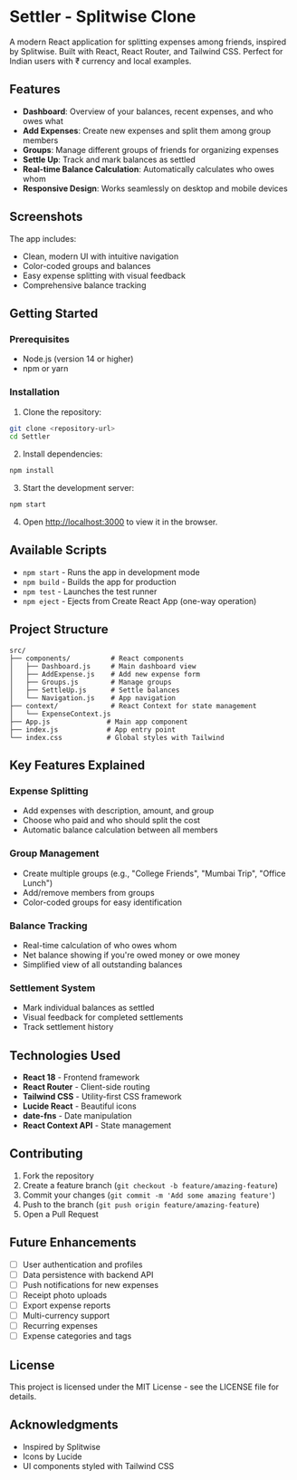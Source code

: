 # Settler - Splitwise Clone

A modern React application for splitting expenses among friends, inspired by Splitwise. Built with React, React Router, and Tailwind CSS. Perfect for Indian users with ₹ currency and local examples.

## Features

- **Dashboard**: Overview of your balances, recent expenses, and who owes what
- **Add Expenses**: Create new expenses and split them among group members
- **Groups**: Manage different groups of friends for organizing expenses
- **Settle Up**: Track and mark balances as settled
- **Real-time Balance Calculation**: Automatically calculates who owes whom
- **Responsive Design**: Works seamlessly on desktop and mobile devices

## Screenshots

The app includes:
- Clean, modern UI with intuitive navigation
- Color-coded groups and balances
- Easy expense splitting with visual feedback
- Comprehensive balance tracking

## Getting Started

### Prerequisites

- Node.js (version 14 or higher)
- npm or yarn

### Installation

1. Clone the repository:
```bash
git clone <repository-url>
cd Settler
```

2. Install dependencies:
```bash
npm install
```

3. Start the development server:
```bash
npm start
```

4. Open [http://localhost:3000](http://localhost:3000) to view it in the browser.

## Available Scripts

- `npm start` - Runs the app in development mode
- `npm build` - Builds the app for production
- `npm test` - Launches the test runner
- `npm eject` - Ejects from Create React App (one-way operation)

## Project Structure

```
src/
├── components/          # React components
│   ├── Dashboard.js     # Main dashboard view
│   ├── AddExpense.js    # Add new expense form
│   ├── Groups.js        # Manage groups
│   ├── SettleUp.js      # Settle balances
│   └── Navigation.js    # App navigation
├── context/             # React Context for state management
│   └── ExpenseContext.js
├── App.js              # Main app component
├── index.js            # App entry point
└── index.css           # Global styles with Tailwind
```

## Key Features Explained

### Expense Splitting
- Add expenses with description, amount, and group
- Choose who paid and who should split the cost
- Automatic balance calculation between all members

### Group Management
- Create multiple groups (e.g., "College Friends", "Mumbai Trip", "Office Lunch")
- Add/remove members from groups
- Color-coded groups for easy identification

### Balance Tracking
- Real-time calculation of who owes whom
- Net balance showing if you're owed money or owe money
- Simplified view of all outstanding balances

### Settlement System
- Mark individual balances as settled
- Visual feedback for completed settlements
- Track settlement history

## Technologies Used

- **React 18** - Frontend framework
- **React Router** - Client-side routing
- **Tailwind CSS** - Utility-first CSS framework
- **Lucide React** - Beautiful icons
- **date-fns** - Date manipulation
- **React Context API** - State management

## Contributing

1. Fork the repository
2. Create a feature branch (`git checkout -b feature/amazing-feature`)
3. Commit your changes (`git commit -m 'Add some amazing feature'`)
4. Push to the branch (`git push origin feature/amazing-feature`)
5. Open a Pull Request

## Future Enhancements

- [ ] User authentication and profiles
- [ ] Data persistence with backend API
- [ ] Push notifications for new expenses
- [ ] Receipt photo uploads
- [ ] Export expense reports
- [ ] Multi-currency support
- [ ] Recurring expenses
- [ ] Expense categories and tags

## License

This project is licensed under the MIT License - see the LICENSE file for details.

## Acknowledgments

- Inspired by Splitwise
- Icons by Lucide
- UI components styled with Tailwind CSS
